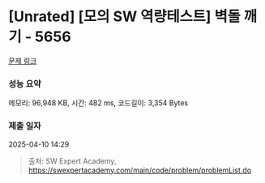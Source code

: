 # [Unrated] [모의 SW 역량테스트] 벽돌 깨기 - 5656 

[문제 링크](https://swexpertacademy.com/main/code/problem/problemDetail.do?contestProbId=AWXRQm6qfL0DFAUo) 

### 성능 요약

메모리: 96,948 KB, 시간: 482 ms, 코드길이: 3,354 Bytes

### 제출 일자

2025-04-10 14:29



> 출처: SW Expert Academy, https://swexpertacademy.com/main/code/problem/problemList.do